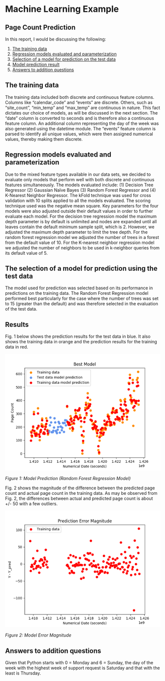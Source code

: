 # Machine Learning Example
## Page Count Prediction

In this report, I would be discussing the following:

1. [The training data](README.md#The-training-data)
2. [Regression models evaluated and parameterization](README.md#Regression-models-evaluated-and-parameterization)
3. [Selection of a model for prediction on the test data](README.md#Selection-of-a-model-for-prediction-on-the-test-data)
4. [Model prediction result](README.md#Model-prediction-result)
5. [Answers to addition questions](README.md#Answers-to-addition-questions)

## The training data
The training data included both discrete and continuous feature columns. Columns like “calendar_code” and “events” are discrete. Others, 
such as “site_count”, “min_temp” and “max_temp” are continuous in nature. This fact dictates our choice of models, as will be discussed 
in the next section. The “date” column is converted to seconds and is therefore also a continuous feature column. An additional column 
representing the day of the week was also generated using the datetime module. The “events” feature column is parsed to identify all unique
values, which were then assigned numerical values, thereby making them discrete.  

##	Regression models evaluated and parameterization
Due to the mixed feature types available in our data sets, we decided to evaluate only models that perform well with both discrete and 
continuous features simultaneously. The models evaluated include: (1) Decision Tree Regressor (2) Gaussian Naïve Bayes (3) Random Forest 
Regressor and (4) K-Nearest Neighbor Regressor. The kFold technique was used for cross validation with 10 splits applied to all the models 
evaluated. The scoring technique used was the negative mean square. Key parameters for the four models were also adjusted outside their 
default values in order to further evaluate each model.  For the decision tree regression model the maximum depth parameter is by default 
is unlimited and nodes are expanded until all leaves contain the default minimum sample split, which is 2. However, we adjusted the maximum 
depth parameter to limit the tree depth. For the random forest regression model we adjusted the number of trees in a forest from the 
default value of 10. For the K-nearest neighbor regression model we adjusted the number of neighbors to be used in k-neighbor queries from 
its default value of 5.

##	The selection of a model for prediction using the test data
The model used for prediction was selected based on its performance in predictions on the training data.  The Random Forest Regression 
model performed best particularly for the case where the number of trees was set to 15 (greater than the default) and was therefore 
selected in the evaluation of the test data. 

##	Results
Fig. 1 below shows the prediction results for the test data in blue. It also shows the training data in orange and the prediction results 
for the training data in red. 

![Figure 1](./images/figure_1.png)

*Figure 1: Model Prediction (Random Forest Regression Model)*

Fig. 2 shows the magnitude of the difference between the predicted page count and actual page count in the training data. As may be 
observed from Fig. 2, the differences between actual and predicted page count is about +/- 50 with a few outliers.

![Figure 2](./images/figure_2.png)

*Figure 2: Model Error Magnitude*


##	Answers to addition questions
Given that Python starts with 0 = Monday and 6 = Sunday, the day of the week with the highest week of support request is Saturday and that
with the least is Thursday.

